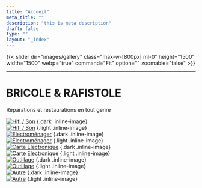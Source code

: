```yaml
---
title: "Accueil"
meta_title: ""
description: "this is meta description"
draft: false
type: ""
layout: "_index"
---
```


{{< slider dir="images/gallery" class="max-w-[800px] ml-0" height="1500" width="1500" webp="true" command="Fit" option="" zoomable="false" >}}


<hr>

# BRICOLE & RAFISTOLE
Réparations et restaurations en tout genre


[![Hifi / Son](picto/picto_hifi_son_darkmode.png)](activite/hifi_son)
{.dark .inline-image}  
[![Hifi / Son](picto/picto_hifi_son.jpg)](activite/hifi_son)
{.light .inline-image}  
[![Electroménager](picto/picto_hifi_son_darkmode.png)](activite/electromenager)
{.dark .inline-image}  
[![Electroménager](picto/picto_hifi_son.jpg)](activite/electromenager)
{.light .inline-image}  
[![Carte Electronique](picto/picto_hifi_son_darkmode.png)](activite/carte_electronique)
{.dark .inline-image}  
[![Carte Electronique](picto/picto_hifi_son.jpg)](activite/carte_electronique)
{.light .inline-image}  
[![Outillage](picto/picto_hifi_son_darkmode.png)](activite/outillage)
{.dark .inline-image}  
[![Outillage](picto/picto_hifi_son.jpg)](activite/outillage)
{.light .inline-image}  
[![Autre](picto/picto_hifi_son_darkmode.png)](activite/autre)
{.dark .inline-image}  
[![Autre](picto/picto_hifi_son.jpg)](activite/autre)
{.light .inline-image}
